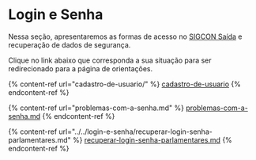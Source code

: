 # Login e Senha

Nessa seção, apresentaremos as formas de acesso no [SIGCON Saída](https://sigconsaida.mg.gov.br/) e recuperação de dados de segurança.

Clique no link abaixo que corresponda a sua situação para ser redirecionado para a página de orientações.&#x20;

{% content-ref url="cadastro-de-usuario/" %}
[cadastro-de-usuario](cadastro-de-usuario/)
{% endcontent-ref %}

{% content-ref url="problemas-com-a-senha.md" %}
[problemas-com-a-senha.md](problemas-com-a-senha.md)
{% endcontent-ref %}

{% content-ref url="../../login-e-senha/recuperar-login-senha-parlamentares.md" %}
[recuperar-login-senha-parlamentares.md](../../login-e-senha/recuperar-login-senha-parlamentares.md)
{% endcontent-ref %}

